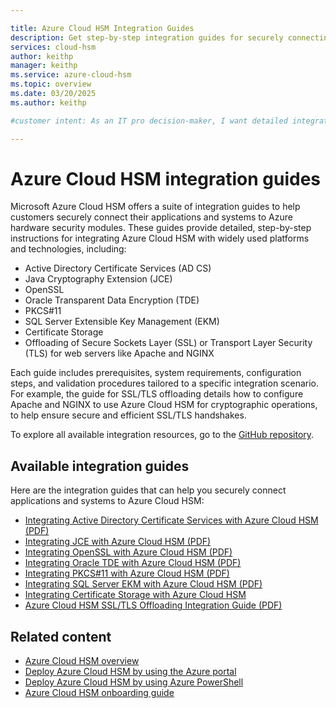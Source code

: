 ```yaml
---

title: Azure Cloud HSM Integration Guides
description: Get step-by-step integration guides for securely connecting applications and systems to Azure Cloud HSM.
services: cloud-hsm
author: keithp
manager: keithp
ms.service: azure-cloud-hsm
ms.topic: overview
ms.date: 03/20/2025
ms.author: keithp

#customer intent: As an IT pro decision-maker, I want detailed integration guides so that I can connect applications and systems to Azure Cloud HSM in a way that meets security requirements.

---
```


# Azure Cloud HSM integration guides

Microsoft Azure Cloud HSM offers a suite of integration guides to help customers securely connect their applications and systems to Azure hardware security modules. These guides provide detailed, step-by-step instructions for integrating Azure Cloud HSM with widely used platforms and technologies, including:

- Active Directory Certificate Services (AD CS)
- Java Cryptography Extension (JCE)
- OpenSSL
- Oracle Transparent Data Encryption (TDE)
- PKCS#11
- SQL Server Extensible Key Management (EKM)
- Certificate Storage
- Offloading of Secure Sockets Layer (SSL) or Transport Layer Security (TLS) for web servers like Apache and NGINX

Each guide includes prerequisites, system requirements, configuration steps, and validation procedures tailored to a specific integration scenario. For example, the guide for SSL/TLS offloading details how to configure Apache and NGINX to use Azure Cloud HSM for cryptographic operations, to help ensure secure and efficient SSL/TLS handshakes.

To explore all available integration resources, go to the [GitHub repository](https://github.com/microsoft/MicrosoftAzureCloudHSM/tree/main/IntegrationGuides).

## Available integration guides

Here are the integration guides that can help you securely connect applications and systems to Azure Cloud HSM:

- [Integrating Active Directory Certificate Services with Azure Cloud HSM (PDF)](https://github.com/microsoft/MicrosoftAzureCloudHSM/blob/main/IntegrationGuides/Azure%20Cloud%20HSM%20ADCS%20Integration%20Guide.pdf)
- [Integrating JCE with Azure Cloud HSM (PDF)](https://github.com/microsoft/MicrosoftAzureCloudHSM/blob/main/IntegrationGuides/Azure%20Cloud%20HSM%20JCE%20Integration%20Guide.pdf)
- [Integrating OpenSSL with Azure Cloud HSM (PDF)](https://github.com/microsoft/MicrosoftAzureCloudHSM/blob/main/IntegrationGuides/Azure%20Cloud%20HSM%20OpenSSL%20Integration%20Guide.pdf)
- [Integrating Oracle TDE with Azure Cloud HSM (PDF)](https://github.com/microsoft/MicrosoftAzureCloudHSM/blob/main/IntegrationGuides/Azure%20Cloud%20HSM%20Oracle%20TDE%20Integration%20Guide.pdf)
- [Integrating PKCS#11 with Azure Cloud HSM (PDF)](https://github.com/microsoft/MicrosoftAzureCloudHSM/blob/main/IntegrationGuides/Azure%20Cloud%20HSM%20PKCS11%20Integration%20Guide.pdf)
- [Integrating SQL Server EKM with Azure Cloud HSM (PDF)](https://github.com/microsoft/MicrosoftAzureCloudHSM/blob/main/IntegrationGuides/Azure%20Cloud%20HSM%20SQL%20EKM%20Integration%20Guide.pdf)
- [Integrating Certificate Storage with Azure Cloud HSM](https://learn.microsoft.com/en-us/azure/cloud-hsm/integration-guides)
- [Azure Cloud HSM SSL/TLS Offloading Integration Guide (PDF)](https://github.com/microsoft/MicrosoftAzureCloudHSM/blob/main/IntegrationGuides/Azure%20Cloud%20HSM%20SSL%20TLS%20Offloading%20Integration%20Guide.pdf)

## Related content

- [Azure Cloud HSM overview](overview.md)
- [Deploy Azure Cloud HSM by using the Azure portal](quickstart-portal.md)
- [Deploy Azure Cloud HSM by using Azure PowerShell](quickstart-powershell.md)
- [Azure Cloud HSM onboarding guide](onboarding-guide.md)